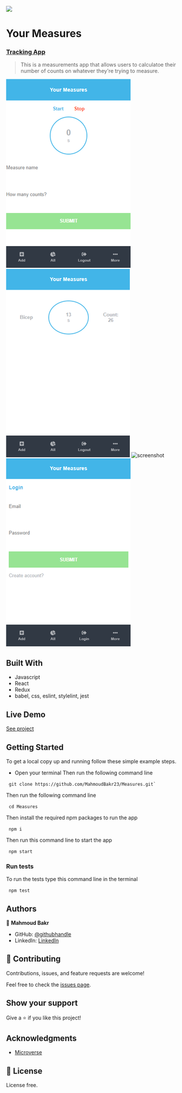 ![](https://img.shields.io/badge/Microverse-blueviolet)

# Your Measures
### [Tracking App](https://www.notion.so/Final-Capstone-Project-Tracking-App-22e454da738c46efaf17721826841772)
> This is a measurements app that allows users to calculatoe their number of counts on whatever they're trying to measure.

 ![screenshot](./src/Screenshot1.png) ![screenshot](./src/Screenshot2.png)
 ![screenshot](./src/Screensho3.png) ![screenshot](./src/Screenshot4.png)

## Built With

- Javascript
- React
- Redux
- babel, css, eslint, stylelint, jest

## Live Demo

[See project](https://quotexquote.herokuapp.com/)

## Getting Started

To get a local copy up and running follow these simple example steps.

- Open your terminal
Then run the following command line
```
 git clone https://github.com/MahmoudBakr23/Measures.git`
```
Then run the following command line
```
 cd Measures
```
Then install the required npm packages to run the app
```
 npm i
```
Then run this command line to start the app
```
 npm start
 ```

### Run tests
To run the tests type this command line in the terminal
```
 npm test
```

## Authors

👤 **Mahmoud Bakr**

- GitHub: [@githubhandle](https://github.com/MahmoudBakr23)
- LinkedIn: [LinkedIn](https://www.linkedin.com/in/m-bakr/)

## 🤝 Contributing

Contributions, issues, and feature requests are welcome!

Feel free to check the [issues page](https://github.com/MahmoudBakr23/Measures/issues).

## Show your support

Give a ⭐️ if you like this project!

## Acknowledgments

- [Microverse](https://www.microverse.org/)

## 📝 License

License free.